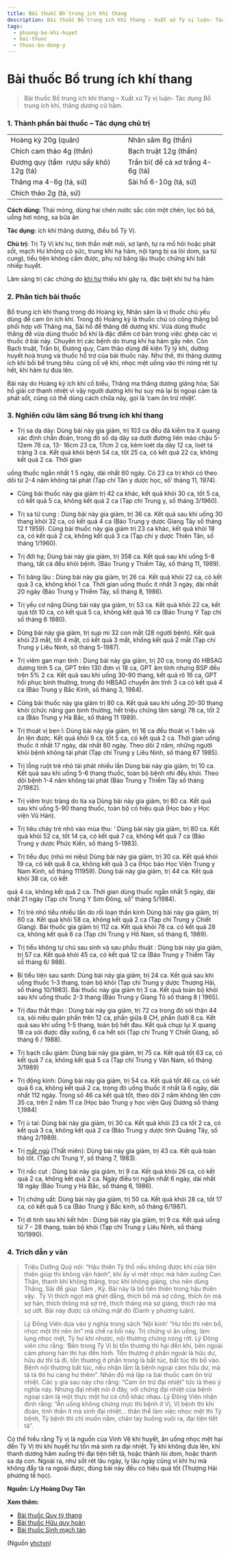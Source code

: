 ```yaml
---
title: Bài thuốc Bổ trung ích khí thang
description: Bài thuốc Bổ trung ích khí thang – Xuất xứ Tỳ vị luận- Tác dụng Bổ trung ích khí, thăng dương cử hãm.
tags:
  - phuong-bo-khi-huyet
  - bai-thuoc
  - thuoc-bo-dong-y
---
```


# Bài thuốc Bổ trung ích khí thang 

> Bài thuốc Bổ trung ích khí thang – Xuất xứ Tỳ vị luận- Tác dụng Bổ trung ích khí, thăng dương cử hãm.

### 1. Thành phần bài thuốc – Tác dụng chủ trị

|  |  |
| --- | --- |
| Hoàng kỳ 20g (quân) | Nhân sâm 8g (thần) |
| Chích cam thảo 4g (thần) | Bạch truật 12g (thần) |
| Đương quy (tẩm  rượu sấy khô) 12g (tá) | Trần bì( để cả xơ trắng 4-6g (tá) |
| Thăng ma 4-6g (tá, sứ) | Sài hồ 6-10g (tá, sứ) |
| Chích thảo 2g (tá, sứ) |  |

**Cách dùng:** Thái mỏng, dùng hai chén nước sắc còn một chén, lọc bỏ bã, uổng hơi nóng, xa bữa ăn

**Tác dụng:** ích khí thăng dương, điều bổ Tỳ Vị. 

**Chủ trị:** Trị Tỳ Vị khí hư, tinh thần mệt mỏi, sợ lạnh, tự ra mồ hôi hoặc phát sốt, mạch Hư không có sức, trung khí hạ hãm, nội tạng bị sa lòi dom, sa tử cung), tiểu tiện không cầm được, phụ nữ băng lậu thuộc chứng khí bất nhiếp huyết.

Lâm sàng trị các chứng do [khí hư](/yhctvn/chung-thieu-khi-hut-hoi) thiếu khí gây ra, đặc biệt khí hư hạ hãm

### 2. Phân tích bài thuốc

Bổ trung ích khí thang trong đó Hoàng kỳ, Nhân sâm là vị thuốc chủ yếu dùng để cam ôn ích khí. Trong đó Hoàng kỳ là thuốc chủ có công thăng bổ phối hợp với Thăng ma, Sài hồ để thăng đề dương khí. Vừa dùng thuốc thăng đề vừa dùng thuốc bổ khí là đặc điểm cơ bản trong việc ghép các vị thuốc ở bài này. Chuyên trị các bệnh do trung khí hạ hãm gây nên. Còn Bạch truật, Trần bì, Đương quy, Cam thảo dùng để kiện Tỳ lý khí, dưỡng huyết hoà trung và thuốc hỗ trợ của bài thuốc này. Như thế, thì thăng dương ích khí bồi bể trung tiêu  củng cố vệ khí, nhọc mệt uống vào thì nóng rét tự hết, khí hãm tự đưa lên.

Bài này do Hoàng kỳ ích khí cố biểu, Thăng ma thăng dương giáng hỏa; Sài hồ giải cơ thanh nhiệt vì vậy người dương khí hư suy mà lại bị ngoại cảm tà phát sốt, cũng có thể dùng cách chữa này, gọi là ‘cam ôn trừ nhiệt’.

### 3. Nghiên cứu lâm sàng Bổ trung ích khí thang

+ Trị sa dạ dày: Dùng bài này gia giảm, trị 103 ca đều đã kiểm tra X quang xác định chẩn đoán, trong đó số dạ dày sa dưới đường liên mào chậu 5- 12em 78 ca, 13- 16cm 23 ca, 17cm 2 ca, kèm loét dạ dày 12 ca, loét tá tràng 3 ca. Kết quả khỏi bệnh 54 ca, tốt 25 ca, có kết quả 22 ca, không kết quả 2 ca. Thời gian

uống thuốc ngắn nhất 1 5 ngày, dài nhất 60 ngày. Có 23 ca trị khỏi có theo dõi từ 2-4 năm không tái phát (Tạp chí Tân y dược học, số’ tháng 11, 1974).

+ Cũng bài thuốc này gia giảm trị 42 ca khác, kết quả khỏi 30 ca, tốt 5 ca, có kết quả 5 ca, không kết quả 2 ca (Tạp chí Trung y, số tháng 3/1960).

+ Trị sa tử cung : Dùng bài này gia giảm, trị 36 ca. Kết quả sau khi uống 30 thang khỏi 32 ca, có kết quả 4 ca (Báo Trung y dược Giang Tây số tháng 12 f 1959). Cũng bài thuốc này gia giảm trị 23 ca khác, kết quả khỏi 18 ca, có kết quả 2 ca, không kết quả 3 ca (Tạp chí y dược Thiên Tân, số tháng 1/1960).

+ Trị đới hạ; Dùng bài này gia giảm, trị 358 ca. Kết quả sau khi uống 5-8 thang, tất cả đều khỏi bệnh. (Báo Trung y Thiểm Tây, số tháng 11, 1989).

+ Trị băng lậu : Dùng bài này gia giảm, trị 26 ca. Kết quả khỏi 22 ca, có kết quả 3 ca, không khỏi 1 ca. Thời gian uống thuốc ít nhất 3 ngày, dài nhất 20 ngày (Báo Trung y Thiểm Tây, số tháng 8, 1986).

+ Trị yếu cơ nặng Dùng bài này gia giảm, trị 53 ca. Kết quả khỏi 22 ca, kết quả tốt 10 ca, có kết quả 5 ca, không kết quả 16 ca (Báo Trung Y Tạp chí số tháng 6 1980).

+ Dùng bài này gia giảm, trị sụp mi 32 con mắt (28 người bệnh). Kết quả khỏi 23 mắt, tốt 4 mắt, có kết quả 3 mắt, khống kết quả 2 mắt (Tạp chí Trung y Liêu Ninh, số tháng 5-1987).

+ Trị viêm gan mạn tính : Dùng bài này gia giảm, trị 20 ca, trong đó HBSAG dương tính 5 ca, GPT trên 130 đơn vị 18 ca, GPT âm tính nhưng BSP đều trên 5% 2 ca. Kết quả sau khi uống 30-90 thang, kết quả rõ 16 ca, GPT hồi phục bình thường, trong đó HBSAG chuyển âm tính 3 ca có kết quả 4 ca (Báo Trung y Bắc Kinh, số tháng 3, 1984).

+ Cũng bài thuốc này gia giảm trị 80 ca. Kết quả sau khi uống 20-30 thang khỏi (chức năng gan bình thường, hết triệu chứng lâm sàng) 78 ca, tốt 2 ca (Báo Trung y Hà Bắc, số tháng 11 1989).

+ Trị thoát vị bẹn ĩ: Dùng bài này gia giảm, trị 16 ca đều thoát vị 1 bên và ấn lên được. Kết quả khỏi 9 ca, tốt 5 ca, có kết quả 2 ca. Thời gian uống thuốc ít nhất 17 ngày, dài nhất 60 ngày. Theo dõi 2 năm, những người khỏi bệnh không tái phát (Tạp chí Trung y Liêu Ninh, số tháng 67 1985).

+ Trị lồng ruột trẻ nhỏ tái phát nhiều lần Dùng bài này gia giảm, trị 10 ca. Kết quả sau khi uống 5-6 thang thuốc, toàn bộ bệnh nhi đều khỏi. Theo dõi bệnh 1-4 năm không tái phát (Báo Trung y Thiểm Tây số tháng 2/1982).

+ Trị viêm trực tràng do tia xạ Dùng bài này gia giảm, trị 80 ca. Kết quả sau khi uống 5-90 thang thuốc, toàn bộ có hiệu quả (Học báo y Học viện Vũ Hán).

+ Trị tiêu chảy trẻ nhỏ vào mùa thu: ‘ Dùng bài này gia giảm, trị 80 ca. Kết quả khỏi 52 ca, tốt 14 ca, có kết quả 7 ca, không kết quả 7 ca (Báo Trung y dược Phức Kiến, số tháng 5-1983).

+ Trị tiểu đục (nhủ mi niệu) Dùng bài này gia giảm, trị 30 ca. Kết quả khỏi 19 ca, có kết quả 8 ca, không kết quả 3 ca (Học báo Học Viện Trung y Nam Kinh, số tháng 111959). Dùng bài này gia giảm, trị 44 ca. Kết quả khỏi 38 ca, có kết

quả 4 ca, không kết quả 2 ca. Thời gian dùng thuốc ngắn nhất 5 ngày, dài nhất 21 ngày (Tạp chí Trung Y Sơn Đông, sổ” tháng 5/1984).

+ Trị trẻ nhỏ tiểu nhiều lần do rối loạn thần kinh Dùng bài này gia giảm, trị 60 ca. Kết quả khỏi 58 ca, không kết quả 2 ca (Tạp chí Trung y Chiết Giang). Bài thuốc gia giảm trị 112 ca. Kết quả khỏi 78 ca. có kết quả 28 ca, không kết quả 6 ca (Tạp chỉ Trung y Hồ Nam, số tháng 6, 1989).

+ Trị tiểu không tự chủ sau sinh và sau phẫu thuật : Dùng bài này gia giảm, trị 57 ca. Kết quả khỏi 45 ca, có kết quả 12 ca (Báo Trung y Thiểm Tây số tháng 6/ 988).

+ Bí tiểu tiện sau sanh: Dùng bài này gia giảm, trị 24 ca. Kết quả sau khi uống thuốc 1-3 thang, toàn bộ khỏi (Tạp chí Trung y dược Thượng Hải, số tháng 10/1983). Bài thuốc này gia giảm trị 3 ca. Kết quả toàn bộ khỏi sau khi uống thuốc 2-3 thang (Báo Trung y Giang Tô số tháng 8 Ị 1965).

+ Trị đau thắt thận : Dùng bài này gia giảm, trị 72 ca trong đó sỏi thận 44 ca, sỏi niệu quản phần trên 12 ca, phần giữa 8 CH, phần (lưới 8 ca. Kết quả sau khi uống 1-5 thang, toàn bộ hết đau. Kết quả chụp lụi X quang 18 ca sỏi được đẩy xuống, 6 ca hết sỏi (Tạp chí Trung Y Chiết Giang, số tháng 6 / 1988).

+ Trị bạch cầu giảm: Dùng bài này gia giảm, trị 75 ca. Kết quả tốt 63 ca, có kết quả 7 ca, không kết quả 5 ca (Tạp chí Trung y Vân Nam, số tháng 3/1989)

+ Trị động kinh: Dùng bài này gia giảm, trị 54 ca. Kết quả tốt 46 ca, có kết quả 6 ca, không kết quả 2 ca, trong đó uống thuốc ít nhất là 6 ngày, dài nhất 112 ngày. Trong số 46 ca kết quả tốt, theo dõi 2 năm không lên cơn 35 ca, trên 2 năm 11 ca (Học báo Trung y học viện Quý Dương số tháng 1,1984)

+ Trị ù tai: Dùng bài này gia giảm, trị 30 ca. Kết quả khỏi 23 ca tốt 2 ca, có kết quả 3 ca, không kết quả 2 ca (Báo Trung y dược tỉnh Quảng Tây, số tháng 2/1989).

+ Trị [mất ngủ](/yhctvn/chung-mat-ngu-theo-dong-y) (Thất miên): Dùng bài này gia giảm, trị 43 ca. Kết quả toàn bộ tốt. (Tạp chí Trung Y, số tháng 7, 1983).

+ Trị nấc cụt : Dùng bài này gia giảm, trị 9 ca. Kết quả khỏi 26 ca, có kết quả 2 ca, không kết quả 2 ca. Ngày điều trị ngắn nhất 6 ngày, dài nhất 18 ngày (Báo Trung y Hà Bắc, số tháng 6, 1986).

+ Trị chứng uất: Dùng bài này gia giảm, trị 50 ca. Kết quả khỏi 28 ca, tốt 17 ca, có kết quả 5 ca (Báo Trung ỹ Bắc kinh, số tháng 6/1987).

+ Trị di tinh sau khi kết hôn : Dùng bài này gia giảm, trị 9 ca. Kết quả uống từ 7 – 28 thang, toàn bộ khỏi (Tạp chí Trung y Liêu Ninh, số tháng 10/1990).

### 4. Trích dẫn y văn

> Triệu Dưỡng Quỳ nói: “Hậu thiên Tỳ thổ nếu không được khí của tiên thiên giúp thì không vận hành”, khí ấy vì mệt nhọc mà hãm xuống Can Thận, thanh khí không thăng, trọc khí không giáng, cho nên dùng Thăng, Sài để giúp  Sâm , Kỳ. Bài này là bổ tiên thiên trong hậu thiên vậy.  Tỳ Vị thích ngọt mà ghét đắng, thích bổ mà sợ công, thích ôn mà sợ hàn, thích thông mà sợ trệ, thích thăng mà sợ giáng, thích ráo mà sợ ướt. Bài này được cả những mặt đó (Danh y phương luận).

> Lý Đông Viên dựa vào ý nghĩa trong sách ‘Nội kinh’ “Hư tổn thì nên bổ, nhọc một thì nên ôn” mà chế ra bồi náy. Trị chứng vì ăn uống, làm lụng nhọc mệt, Tỳ hư khí nhược, nội thương chứng nóng rớt. Lý Đông viên cho rằng: ‘Bên trong Tỳ Vị bị tổn thương thì hại đến khí, bên ngoài cảm phong hàn thì hại đến hình. Tổn thương ở phần ngoài là hữu dư, hữu dư thì tả đi, tổn thương ở phần trong là bất túc, bất túc thì bổ vào. Bệnh nội thương bất túc, nếu nhận lầm là bệnh ngoại cảm hữu dư, mà tả tà thì hư càng hư thêm”. Nhân đó mà lập ra bài thuốc cam ôn trừ nhiệt. Các y gia sau này cho rằng: “Cam ôn trừ đại nhiệt” tức là theo ý nghĩa này. Nhưng đại nhiệt nói ở đây, với chứng đại nhiệt của bệnh ngoại cảm là một thực một hư có chỗ khác nhau. Lý Đông Viên nhận định rằng: “Ăn uống không chừng mực thì bệnh ở Vị, VỊ bệnh thì khí đoản, tinh thần ít mà sinh đại nhiệt… thân thể làm việc nhọc mệt thì Tỳ bệnh, Tỳ bệnh thì chỉ muốn nằm, chân tay buông xuôi ra, đại tiện tiết tả”.

Có thể hiểu rằng Tỳ vị là nguồn của Vinh Vệ khí huyết, ăn uống nhọc mệt hại đến Tỳ Vị thì khí huyết hư tổn mà sinh ra đại nhiệt. Tỳ khí không đưa lên, khí thanh dương hãm xuống thì đại tiện tiết tả, hoặc thành lòi dom, hoặc thành sa dạ con. Ngoài ra, như sốt rét lâu ngày, lỵ lâu ngày cũng vì khí hư mà không đẩy tà ra ngoài được, đùng bài này đều có hiệu quả tốt (Thượng Hải phương tễ học).

**Nguồn: L/y Hoàng Duy Tân**

**Xem thêm:**

* [Bài thuốc Quy tỳ thang](/yhctvn/bai-thuoc-quy-ty-thang)
* [Bài thuốc Hữu quy hoàn](/yhctvn/bai-thuoc-huu-quy-hoan)
* [Bài thuốc Sinh mạch tán](/yhctvn/bai-thuoc-sinh-mach-tan)

(Nguồn <a href="https://yhctvn.com/bai-thuoc-bo-trung-ich-khi-thang/" target="_blank">yhctvn</a>)
